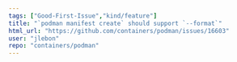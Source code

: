 ```yaml
---
tags: ["Good-First-Issue","kind/feature"]
title: "`podman manifest create` should support `--format`"
html_url: "https://github.com/containers/podman/issues/16603"
user: "jlebon"
repo: "containers/podman"
---
```


